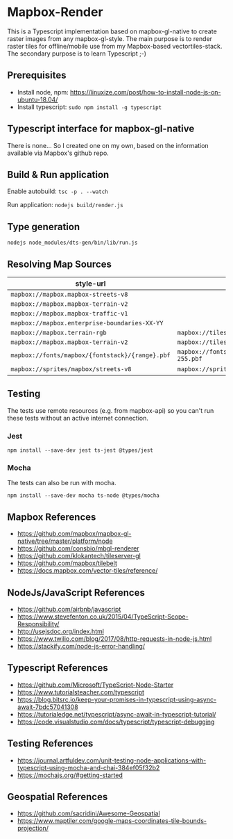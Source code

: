 # Mapbox-Render

This is a Typescript implementation based on mapbox-gl-native to create raster images from any mapbox-gl-style. 
The main purpose is to render raster tiles for offline/mobile use from my Mapbox-based vectortiles-stack. The secondary purpose is to learn Typescript ;-)

## Prerequisites

- Install node, npm: https://linuxize.com/post/how-to-install-node-js-on-ubuntu-18.04/
- Install typescript: `sudo npm install -g typescript`

## Typescript interface for mapbox-gl-native

There is none... So I created one on my own, based on the information available via Mapbox's github repo.

## Build & Run application

Enable autobuild:
`tsc -p . --watch`

Run application:
`nodejs build/render.js`

## Type generation

`nodejs node_modules/dts-gen/bin/lib/run.js`

## Resolving Map Sources

style-url | mapbox-url | API-Endpoint
---|---|---
`mapbox://mapbox.mapbox-streets-v8` | 
`mapbox://mapbox.mapbox-terrain-v2` | 
`mapbox://mapbox.mapbox-traffic-v1` |
`mapbox://mapbox.enterprise-boundaries-XX-YY` |
`mapbox://mapbox.terrain-rgb` | `mapbox://tiles/mapbox.terrain-rgb/{z}/{x}/{y}@2x.png` |`https://api.mapbox.com/v4/mapbox.terrain-rgb/{z}/{x}/{y}@2x.png`
`mapbox://mapbox.mapbox-terrain-v2` | `mapbox://tiles/mapbox.mapbox-terrain-v2/{z}/{x}/{y}.vector.pbf` | `https://api.mapbox.com/v4/mapbox.mapbox-terrain-v2/{z}/{x}/{y}.vector.pbf`
`mapbox://fonts/mapbox/{fontstack}/{range}.pbf` | `mapbox://fonts/mapbox/Open%20Sans%20Regular%2cArial%20Unicode%20MS%20Regular/0-255.pbf` | `https://api.mapbox.com/fonts/v1/mapbox/Open%20Sans%20Regular%2cArial%20Unicode%20MS%20Regular/0-255.pbf`
`mapbox://sprites/mapbox/streets-v8` | `mapbox://sprites/mapbox/bright-v8.png` | ``

## Testing

The tests use remote resources (e.g. from mapbox-api) so you can't run these tests without an active internet connection.

### Jest

`npm install --save-dev jest ts-jest @types/jest`

### Mocha

The tests can also be run with mocha.

`npm install --save-dev mocha ts-node @types/mocha`

## Mapbox References

- https://github.com/mapbox/mapbox-gl-native/tree/master/platform/node
- https://github.com/consbio/mbgl-renderer
- https://github.com/klokantech/tileserver-gl
- https://github.com/mapbox/tilebelt
- https://docs.mapbox.com/vector-tiles/reference/


## NodeJs/JavaScript References

- https://github.com/airbnb/javascript
- https://www.stevefenton.co.uk/2015/04/TypeScript-Scope-Responsibility/
- http://usejsdoc.org/index.html
- https://www.twilio.com/blog/2017/08/http-requests-in-node-js.html
- https://stackify.com/node-js-error-handling/

## Typescript References

- https://github.com/Microsoft/TypeScript-Node-Starter
- https://www.tutorialsteacher.com/typescript
- https://blog.bitsrc.io/keep-your-promises-in-typescript-using-async-await-7bdc57041308
- https://tutorialedge.net/typescript/async-await-in-typescript-tutorial/
- https://code.visualstudio.com/docs/typescript/typescript-debugging

## Testing References

- https://journal.artfuldev.com/unit-testing-node-applications-with-typescript-using-mocha-and-chai-384ef05f32b2
- https://mochajs.org/#getting-started

## Geospatial References

- https://github.com/sacridini/Awesome-Geospatial
- https://www.maptiler.com/google-maps-coordinates-tile-bounds-projection/
